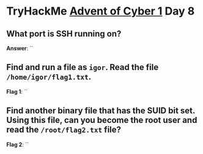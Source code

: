 # TryHackMe [Advent of Cyber 1](https://tryhackme.com/room/25daysofchristmas) Day 8
## What port is SSH running on?

**Answer**: ``
## Find and run a file as `igor`. Read the file `/home/igor/flag1.txt`.

**Flag 1**: ``
## Find another binary file that has the SUID bit set. Using this file, can you become the root user and read the `/root/flag2.txt` file?

**Flag 2**: ``